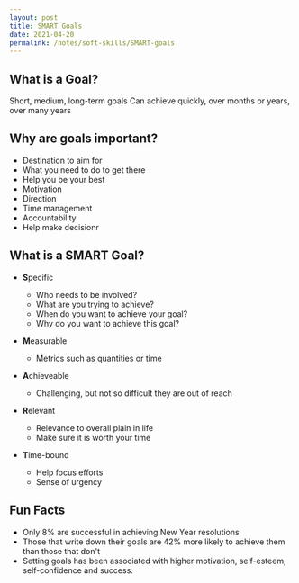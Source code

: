 ```yaml
---
layout: post
title: SMART Goals
date: 2021-04-20
permalink: /notes/soft-skills/SMART-goals
---
```


## What is a Goal?

Short, medium, long-term goals
Can achieve quickly, over months or years, over many years

## Why are goals important?

* Destination to aim for
* What you need to do to get there
* Help you be your best
* Motivation
* Direction
* Time management
* Accountability
* Help make decisionr

## What is a SMART Goal?

* **S**pecific
	* Who needs to be involved?
	* What are you trying to achieve?
	* When do you want to achieve your goal?
	* Why do you want to achieve this goal?

* **M**easurable
	* Metrics such as quantities or time

* **A**chieveable
	* Challenging, but not so difficult they are out of reach

* **R**elevant
	* Relevance to overall plain in life
	* Make sure it is worth your time

* **T**ime-bound
	* Help focus efforts
	* Sense of urgency

## Fun Facts
* Only 8% are successful in achieving New Year resolutions
* Those that write down their goals are 42% more likely to achieve them than those that don't
* Setting goals has been associated with higher motivation, self-esteem, self-confidence and success.

